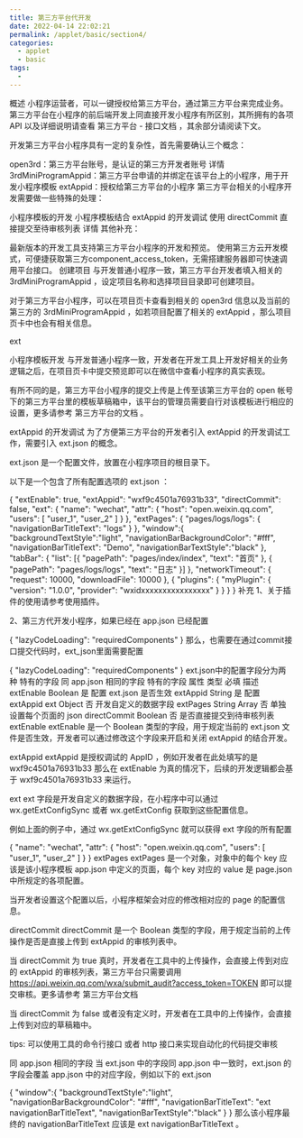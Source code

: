 ```yaml
---
title: 第三方平台代开发
date: 2022-04-14 22:02:21
permalink: /applet/basic/section4/
categories:
  - applet
  - basic
tags:
  - 
---
```


<TimeToRead />

概述
小程序运营者，可以一键授权给第三方平台，通过第三方平台来完成业务。第三方平台在小程序的前后端开发上同直接开发小程序有所区别，其所拥有的各项 API 以及详细说明请查看 第三方平台 - 接口文档 ，其余部分请阅读下文。

开发第三方平台小程序具有一定的复杂性，首先需要确认三个概念：

open3rd：第三方平台账号，是认证的第三方开发者账号 详情
3rdMiniProgramAppid：第三方平台申请的并绑定在该平台上的小程序，用于开发小程序模板
extAppid：授权给第三方平台的小程序
第三方平台相关的小程序开发需要做一些特殊的处理：

小程序模板的开发
小程序模板结合 extAppid 的开发调试
使用 directCommit 直接提交至待审核列表 详情
其他补充：

最新版本的开发工具支持第三方平台小程序的开发和预览。
使用第三方云开发模式，可便捷获取第三方component_access_token，无需搭建服务器即可快速调用平台接口。
创建项目
与开发普通小程序一致，第三方平台开发者填入相关的 3rdMiniProgramAppid ，设定项目名称和选择项目目录即可创建项目。

对于第三方平台小程序，可以在项目页卡查看到相关的 open3rd 信息以及当前的第三方的 3rdMiniProgramAppid ，如若项目配置了相关的 extAppid ，那么项目页卡中也会有相关信息。

ext

小程序模板开发
与开发普通小程序一致，开发者在开发工具上开发好相关的业务逻辑之后，在项目页卡中提交预览即可以在微信中查看小程序的真实表现。

有所不同的是，第三方平台小程序的提交上传是上传至该第三方平台的 open 帐号下的第三方平台里的模板草稿箱中，该平台的管理员需要自行对该模板进行相应的设置，更多请参考 第三方平台的文档 。

extAppid 的开发调试
为了方便第三方平台的开发者引入 extAppid 的开发调试工作，需要引入 ext.json 的概念。

ext.json 是一个配置文件，放置在小程序项目的根目录下。

以下是一个包含了所有配置选项的 ext.json ：

{
  "extEnable": true,
  "extAppid": "wxf9c4501a76931b33",
  "directCommit": false,
  "ext": {
    "name": "wechat",
    "attr": {
      "host": "open.weixin.qq.com",
      "users": [
        "user_1",
        "user_2"
      ]
    }
  },
  "extPages": {
    "pages/logs/logs": {
      "navigationBarTitleText": "logs"
    }
  },
  "window":{
    "backgroundTextStyle":"light",
    "navigationBarBackgroundColor": "#fff",
    "navigationBarTitleText": "Demo",
    "navigationBarTextStyle":"black"
  },
  "tabBar": {
    "list": [{
      "pagePath": "pages/index/index",
      "text": "首页"
    }, {
      "pagePath": "pages/logs/logs",
      "text": "日志"
    }]
  },
  "networkTimeout": {
    "request": 10000,
    "downloadFile": 10000
  },
  {
  "plugins": {
    "myPlugin": {
      "version": "1.0.0",
      "provider": "wxidxxxxxxxxxxxxxxxx"
    }
  }
}
}
补充
1、关于插件的使用请参考使用插件。

2、第三方代开发小程序，如果已经在 app.json 已经配置

{
  "lazyCodeLoading": "requiredComponents"
}
那么，也需要在通过commit接口提交代码时，ext_json里面需要配置

{
  "lazyCodeLoading": "requiredComponents"
}
ext.json中的配置字段分为两种
特有的字段
同 app.json 相同的字段
特有的字段
属性	类型	必填	描述
extEnable	Boolean	是	配置 ext.json 是否生效
extAppid	String	是	配置 extAppid
ext	Object	否	开发自定义的数据字段
extPages	String Array	否	单独设置每个页面的 json
directCommit	Boolean	否	是否直接提交到待审核列表
extEnable
extEnable 是一个 Boolean 类型的字段，用于规定当前的 ext.json 文件是否生效，开发者可以通过修改这个字段来开启和关闭 extAppid 的结合开发。

extAppid
extAppid 是授权调试的 AppID ，例如开发者在此处填写的是 wxf9c4501a76931b33 那么在 extEnable 为真的情况下，后续的开发逻辑都会基于 wxf9c4501a76931b33 来运行。

ext
ext 字段是开发自定义的数据字段，在小程序中可以通过 wx.getExtConfigSync 或者 wx.getExtConfig 获取到这些配置信息。

例如上面的例子中，通过 wx.getExtConfigSync 就可以获得 ext 字段的所有配置

{
  "name": "wechat",
  "attr": {
    "host": "open.weixin.qq.com",
    "users": [
      "user_1",
      "user_2"
    ]
  }
}
extPages
extPages 是一个对象，对象中的每个 key 应该是该小程序模板 app.json 中定义的页面，每个 key 对应的 value 是 page.json 中所规定的各项配置。

当开发者设置这个配置以后，小程序框架会对应的修改相对应的 page 的配置信息。

directCommit
directCommit 是一个 Boolean 类型的字段，用于规定当前的上传操作是否是直接上传到 extAppid 的审核列表中。

当 directCommit 为 true 真时，开发者在工具中的上传操作，会直接上传到对应的 extAppid 的审核列表，第三方平台只需要调用 https://api.weixin.qq.com/wxa/submit_audit?access_token=TOKEN 即可以提交审核。更多请参考 第三方平台文档

当 directCommit 为 false 或者没有定义时，开发者在工具中的上传操作，会直接上传到对应的草稿箱中。

tips: 可以使用工具的命令行接口 或者 http 接口来实现自动化的代码提交审核

同 app.json 相同的字段
当 ext.json 中的字段同 app.json 中一致时，ext.json 的字段会覆盖 app.json 中的对应字段，例如以下的 ext.json

{
  "window":{
    "backgroundTextStyle":"light",
    "navigationBarBackgroundColor": "#fff",
    "navigationBarTitleText": "ext navigationBarTitleText",
    "navigationBarTextStyle":"black"
  }
}
那么该小程序最终的 navigationBarTitleText 应该是 ext navigationBarTitleText 。